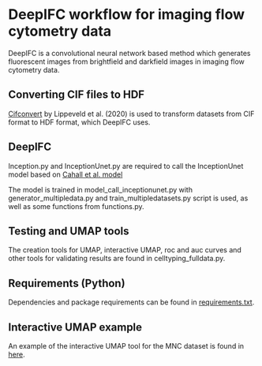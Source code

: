 # DeepIFC workflow for imaging flow cytometry data

DeepIFC is a convolutional neural network based method which generates fluorescent images from brightfield and darkfield images in imaging flow cytometry data.

## Converting CIF files to HDF
[Cifconvert](https://github.com/saeyslab/cifconvert) by Lippeveld et al. (2020) is used to transform datasets from CIF format to HDF format, which DeepIFC uses. 

## DeepIFC
Inception.py and InceptionUnet.py are required to call the InceptionUnet model based on [Cahall et al. model](https://github.com/danielenricocahall/Keras-UNet)

The model is trained in model_call_inceptionunet.py with generator_multipledata.py and train_multipledatasets.py script is used, as well as some functions from functions.py.

## Testing and UMAP tools
The creation tools for UMAP, interactive UMAP, roc and auc curves and other tools for validating results are found in celltyping_fulldata.py.

## Requirements (Python)
Dependencies and package requirements can be found in [requirements.txt](https://github.com/timonenv/DeepIFC/blob/master/requirements.txt).

## Interactive UMAP example
An example of the interactive UMAP tool for the MNC dataset is found in [here](https://timonenv.github.io/DeepIFC/).

